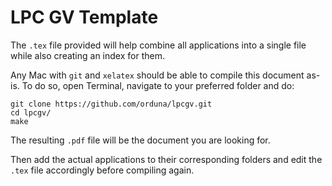 # LPC GV Template

The `.tex` file provided will help combine all applications into a single file while also creating an index for them.

Any Mac with `git` and `xelatex` should be able to compile this document as-is. To do so, open Terminal, navigate to your preferred folder and do:

    git clone https://github.com/orduna/lpcgv.git
    cd lpcgv/
    make

The resulting `.pdf` file will be the document you are looking for.

Then add the actual applications to their corresponding folders and edit the `.tex` file accordingly before compiling again.
